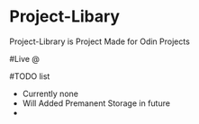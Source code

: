 # Project-Libary 
Project-Library is Project Made for Odin Projects

#Live @ 

#TODO list
<ul>
<li>Currently none</li>
<li>Will Added Premanent Storage in future <li>
</ul>
